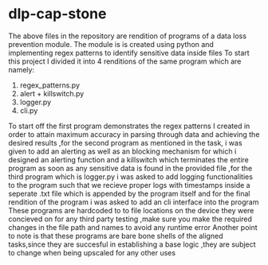 # dlp-cap-stone
The above files in the repository are rendition of programs of a data loss prevention module.
The module is is created using python and implementing regex patterns to identify sensitive data inside files 
To start this project I divided it into 4 renditions of the same program
which are namely:
1) regex_patterns.py
2) alert + killswitch.py
3) logger.py
4) cli.py

To start off the first program demonstrates the regex patterns I created in order to attain maximum accuracy in parsing through data and achieving the desired results ,for the second program as mentioned in the task, i was given to add an alerting as well as an blocking mechanism for which i designed an alerting function and a killswitch which terminates the entire program as soon as any sensitive data is found in the provided file ,for the third program which is logger.py i was asked to add logging functionalities to the program such that we recieve proper logs with timestamps inside a seperate .txt file which is appended by the program itself and for the final rendition of the program i was asked to add an cli interface into the program
These programs are hardcoded to to file locations on the device they were concieved on for any third party testing ,make sure you make the required changes in the file path and names to avoid any runtime error
Another point to note is that these programs are bare bone shells of the aligned tasks,since they are succesful in establishing a base logic ,they are subject to change when being upscaled for any other uses 
